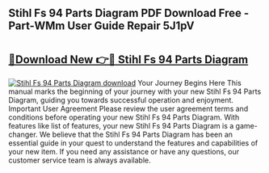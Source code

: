 ## Stihl Fs 94 Parts Diagram PDF Download Free - Part-WMm User Guide Repair 5J1pV

# <h2><a href="http://dfifvc.blite.top/?on=Stihl+Fs+94+Parts+Diagram">🔗Download New 👉🔴 Stihl Fs 94 Parts Diagram</a></h2>

[![Stihl Fs 94 Parts Diagram download](https://i.imgur.com/lujVjoI.png)](http://dfifvc.blite.top/?on=Stihl+Fs+94+Parts+Diagram)
Your Journey Begins Here This manual marks the beginning of your journey with your new Stihl Fs 94 Parts Diagram, guiding you towards successful operation and enjoyment. Important User Agreement Please review the user agreement terms and conditions before operating your new Stihl Fs 94 Parts Diagram. With features like list of features, your new Stihl Fs 94 Parts Diagram is a game-changer. We believe that the Stihl Fs 94 Parts Diagram has been an essential guide in your quest to understand the features and capabilities of your new item. If you need any assistance or have any questions, our customer service team is always available.
